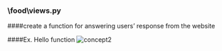 ### \food\views.py

####create a function for answering users’ response from the website

####Ex. Hello function
![concept2](img\03.PNG)

